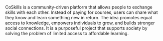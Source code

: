 
CoSkills is a community-driven platform that allows people to exchange skills with each other. Instead of paying for courses, users can share what they know and learn something new in return. The idea promotes equal access to knowledge, empowers individuals to grow, and builds stronger social connections. It is a purposeful project that supports society by solving the problem of limited access to affordable learning.

